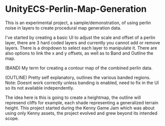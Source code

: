 # UnityECS-Perlin-Map-Generation

This is an experimental project, a sample/demonstration, of 
using perlin noise in layers to create procedural map generation 
data.

I've started by creating a basic UI to adjust the scale and offset of a perlin layer, there 
are 3 hard coded layers and currently you cannot add or remove layers. There is a dropdown to
select each layer to manipulate it. There are also options to link the x and y offsets, as well
as to Band and Outline the map. 

(BAND) My term for creating a contour map of the combined perlin data.

(OUTLINE) Pretty self explanatory, outlines the various banded regions.
          Note: Doesnt work correctly unless banding is enabled, need to 
          fix in the UI so its not available independently. 
          
The idea here is this is going to create a heightmap, the outline will represend cliffs for 
example, each shade representing a generalized terrain height. This project started during 
the Kenny Game Jam which was about using only Kenny assets, the project evolved and grew 
beyond its intended scope. 
